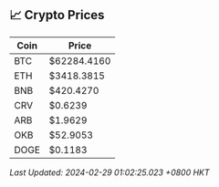 ## 📈 Crypto Prices

| Coin | Price |
| ---- | ----- |
| BTC | $62284.4160 |
| ETH | $3418.3815 |
| BNB | $420.4270 |
| CRV | $0.6239 |
| ARB | $1.9629 |
| OKB | $52.9053 |
| DOGE | $0.1183 |

_Last Updated: 2024-02-29 01:02:25.023 +0800 HKT_